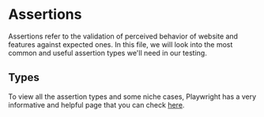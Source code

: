 # Assertions
Assertions refer to the validation of perceived behavior of website and features against expected ones. In this file, we will look into the most common and useful assertion types we'll need in our testing.

## Types
To view all the assertion types and some niche cases, Playwright has a very informative and helpful page that you can check [here](https://playwright.dev/docs/test-assertions).

